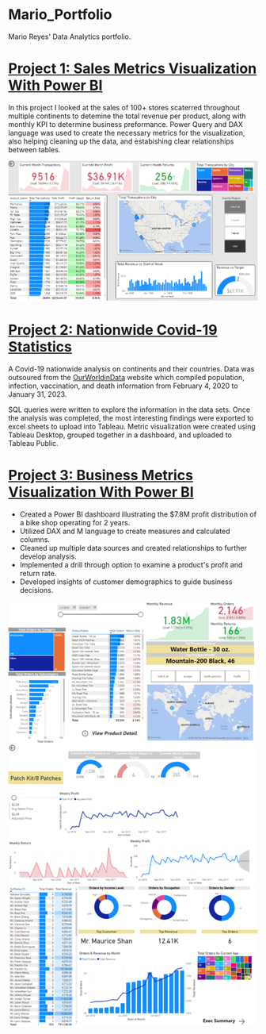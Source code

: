 # Mario_Portfolio
Mario Reyes' Data Analytics portfolio.
  
# [Project 1: Sales Metrics Visualization With Power BI](https://github.com/marioreyes5/Mario_Portfolio/blob/main/PowerBI/MavenMarket.pbix)
In this project I looked at the sales of 100+ stores scaterred throughout multiple continents to detemine the total revenue per product, along with monthly KPI to determine business preformance. Power Query and DAX language was used to create the necessary metrics for the visualization, also helping cleaning up the data, and estabishing clear relationships between tables.

<p align="center">
  <img src="images/github4.PNG"  width="600" >
</p>

# [Project 2: Nationwide Covid-19 Statistics](https://public.tableau.com/app/profile/mario.reyes5171/viz/NationwideCovid-19Statisticsasof2113/Dashboard1?publish=yes)
A Covid-19 nationwide analysis on continents and their countries. Data was outsoured from the [OurWorldinData](https://ourworldindata.org/covid-deaths) website which compiled population, infection, vaccination, and death information from February 4, 2020 to January 31, 2023. 

SQL queries were written to explore the information in the data sets. Once the analysis was completed, the most interesting findings were exported to excel sheets to upload into Tableau. Metric visualization were created using Tableau Desktop, grouped together in a dashboard, and uploaded to Tableau Public. 
  
# [Project 3: Business Metrics Visualization With Power BI](https://github.com/marioreyes5/Mario_Portfolio/blob/main/PowerBI/AdventureWorks_ReportV2.pbix)
* Created a Power BI dashboard illustrating the $7.8M profit distribution of a bike shop operating for 2 years.
* Utilized DAX and M language to create measures and calculated columns.
* Cleaned up multiple data sources and created relationships to further develop analysis.
* Implemented a drill through option to examine a product's profit and return rate.
* Developed insights of customer demographics to guide business decisions.
  
 <p align="center">
  <img src="images/github1.PNG"  width="600"/>
  <img src="images/github2.PNG"  width="600"/>
  <img src="images/github3.PNG"  width="600">
</p>

